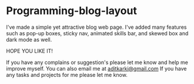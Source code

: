 # Programming-blog-layout
I've made a simple yet attractive blog web page. I've added many features such as pop-up boxes, sticky nav, animated skills bar, and skewed box and  dark mode as well. 

HOPE YOU LIKE IT!


If you have any complains or suggestion's please let me know and help me improve myself.
You can also email me at aditkarki@gmail.com
If you have any tasks and projects for me please let me know.
